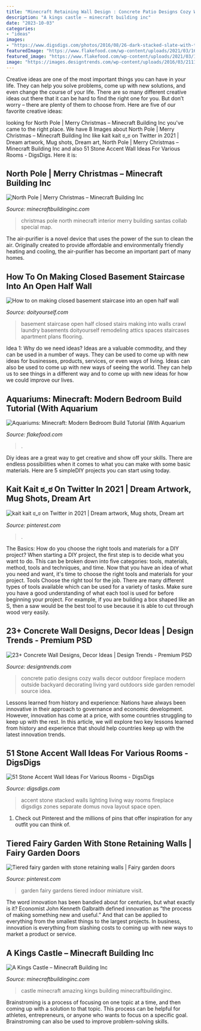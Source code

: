 ```yaml
---
title: "Minecraft Retaining Wall Design : Concrete Patio Designs Cozy Walls Decor Outdoor Fireplace Modern Outside Backyard Decorating Living Yard Outdoors Side Garden Remodel Source Idea"
description: "A kings castle – minecraft building inc"
date: "2023-10-03"
categories:
- "ideas"
images:
- "https://www.digsdigs.com/photos/2016/08/26-dark-stacked-slate-with-the-inset-fireplace-and-well-placed-accent-lighting.jpg"
featuredImage: "https://www.flakefood.com/wp-content/uploads/2021/03/1616917204_maxresdefault.jpg"
featured_image: "https://www.flakefood.com/wp-content/uploads/2021/03/1616917204_maxresdefault.jpg"
image: "https://images.designtrends.com/wp-content/uploads/2016/03/21110335/Cozy-Patio-Concrete-Wall.jpeg"
---
```



Creative ideas are one of the most important things you can have in your life. They can help you solve problems, come up with new solutions, and even change the course of your life. There are so many different creative ideas out there that it can be hard to find the right one for you. But don’t worry – there are plenty of them to choose from. Here are five of our favorite creative ideas: 

	

		
looking for North Pole | Merry Christmas – Minecraft Building Inc you've came to the right place. We have 8 Images about North Pole | Merry Christmas – Minecraft Building Inc like kait kait ಠ_ಠ on Twitter in 2021 | Dream artwork, Mug shots, Dream art, North Pole | Merry Christmas – Minecraft Building Inc and also 51 Stone Accent Wall Ideas For Various Rooms - DigsDigs. Here it is:
		
    
## North Pole | Merry Christmas – Minecraft Building Inc

<img loading=lazy src="https://minecraftbuildinginc.com/wp-content/uploads/2013/12/North-Pole-Christmas-Minecraft-building-ideas-4.jpg" onerror="this.onerror=null;this.src='https://tse3.mm.bing.net/th?id=OIP.sKQK7uFpHsxyBeKtRJx7sgHaEo&amp;pid=15.1';" alt="North Pole | Merry Christmas – Minecraft Building Inc">

_Source: minecraftbuildinginc.com_

>christmas pole north minecraft interior merry building santas collab special map. 

	

The air-purifier is a novel device that uses the power of the sun to clean the air. Originally created to provide affordable and environmentally friendly heating and cooling, the air-purifier has become an important part of many homes.

    
## How To On Making Closed Basement Staircase Into An Open Half Wall

<img loading=lazy src="https://www.doityourself.com/forum/attachments/basements-attics-crawl-spaces/61073d1451942474-how-making-closed-basement-staircase-into-open-half-wall-basement-staircase-6.jpg" onerror="this.onerror=null;this.src='https://tse4.mm.bing.net/th?id=OIP.zcqFwDb9CitHcaP3SPzPnAHaJ4&amp;pid=15.1';" alt="How to on making closed basement staircase into an open half wall">

_Source: doityourself.com_

>basement staircase open half closed stairs making into walls crawl laundry basements doityourself remodeling attics spaces staircases apartment plans flooring. 

	

Idea 1: Why do we need ideas?
Ideas are a valuable commodity, and they can be used in a number of ways. They can be used to come up with new ideas for businesses, products, services, or even ways of living. Ideas can also be used to come up with new ways of seeing the world. They can help us to see things in a different way and to come up with new ideas for how we could improve our lives.

    
## Aquariums: Minecraft: Modern Bedroom Build Tutorial (With Aquarium

<img loading=lazy src="https://www.flakefood.com/wp-content/uploads/2021/03/1616917204_maxresdefault.jpg" onerror="this.onerror=null;this.src='https://tse2.mm.bing.net/th?id=OIP.PO49AYECqQrTYJUfZUY1SQHaEK&amp;pid=15.1';" alt="Aquariums: Minecraft: Modern Bedroom Build Tutorial (With Aquarium">

_Source: flakefood.com_

>. 

	

Diy ideas are a great way to get creative and show off your skills. There are endless possibilities when it comes to what you can make with some basic materials. Here are 5 simpleDIY projects you can start using today.

    
## Kait Kait ಠ_ಠ On Twitter In 2021 | Dream Artwork, Mug Shots, Dream Art

<img loading=lazy src="https://i.pinimg.com/736x/b3/e6/fb/b3e6fbfc838f6ef7dafc0b0794ba455f.jpg" onerror="this.onerror=null;this.src='https://tse4.mm.bing.net/th?id=OIP.nr6VvNAhTUphL1cVccQJnQHaJv&amp;pid=15.1';" alt="kait kait ಠ_ಠ on Twitter in 2021 | Dream artwork, Mug shots, Dream art">

_Source: pinterest.com_

>. 

	

The Basics: How do you choose the right tools and materials for a DIY project?
When starting a DIY project, the first step is to decide what you want to do. This can be broken down into five categories: tools, materials, method, tools and techniques, and time. Now that you have an idea of what you need and want, it's time to choose the right tools and materials for your project.
Tools
Choose the right tool for the job. There are many different types of tools available which can be used for a variety of tasks. Make sure you have a good understanding of what each tool is used for before beginning your project. For example, if you are building a box shaped like an S, then a saw would be the best tool to use because it is able to cut through wood very easily.

    
## 23+ Concrete Wall Designs, Decor Ideas | Design Trends - Premium PSD

<img loading=lazy src="https://images.designtrends.com/wp-content/uploads/2016/03/21110335/Cozy-Patio-Concrete-Wall.jpeg" onerror="this.onerror=null;this.src='https://tse1.mm.bing.net/th?id=OIP.A515RlTHqqZHNI_WF7hOCwHaLG&amp;pid=15.1';" alt="23+ Concrete Wall Designs, Decor Ideas | Design Trends - Premium PSD">

_Source: designtrends.com_

>concrete patio designs cozy walls decor outdoor fireplace modern outside backyard decorating living yard outdoors side garden remodel source idea. 

	

Lessons learned from history and experience:
Nations have always been innovative in their approach to governance and economic development. However, innovation has come at a price, with some countries struggling to keep up with the rest. In this article, we will explore two key lessons learned from history and experience that should help countries keep up with the latest innovation trends.

    
## 51 Stone Accent Wall Ideas For Various Rooms - DigsDigs

<img loading=lazy src="https://www.digsdigs.com/photos/2016/08/26-dark-stacked-slate-with-the-inset-fireplace-and-well-placed-accent-lighting.jpg" onerror="this.onerror=null;this.src='https://tse2.mm.bing.net/th?id=OIP.VELEYkHrYX2mPRJtDTFCYQHaJ4&amp;pid=15.1';" alt="51 Stone Accent Wall Ideas For Various Rooms - DigsDigs">

_Source: digsdigs.com_

>accent stone stacked walls lighting living way rooms fireplace digsdigs zones separate domus nova layout space open. 

	

1) Check out Pinterest and the millions of pins that offer inspiration for any outfit you can think of.

    
## Tiered Fairy Garden With Stone Retaining Walls | Fairy Garden Doors

<img loading=lazy src="https://i.pinimg.com/736x/1b/e8/fc/1be8fc2007faec9e94500f8ddd854f90.jpg" onerror="this.onerror=null;this.src='https://tse3.mm.bing.net/th?id=OIP.ECvaFRvkPyYDN7EDDX3mogHaHA&amp;pid=15.1';" alt="Tiered fairy garden with stone retaining walls | Fairy garden doors">

_Source: pinterest.com_

>garden fairy gardens tiered indoor miniature visit. 

	

The word innovation has been bandied about for centuries, but what exactly is it? Economist John Kenneth Galbraith defined innovation as “the process of making something new and useful.” And that can be applied to everything from the smallest things to the largest projects. In business, innovation is everything from slashing costs to coming up with new ways to market a product or service.

    
## A Kings Castle – Minecraft Building Inc

<img loading=lazy src="http://minecraftbuildinginc.com/wp-content/uploads/2013/05/amazing-castle-minecraft-8.jpg" onerror="this.onerror=null;this.src='https://tse2.mm.bing.net/th?id=OIP.BiF9NpBM6j3J1F7iglpwLgHaEW&amp;pid=15.1';" alt="A Kings Castle – Minecraft Building Inc">

_Source: minecraftbuildinginc.com_

>castle minecraft amazing kings building minecraftbuildinginc. 

	

Brainstroming is a process of focusing on one topic at a time, and then coming up with a solution to that topic. This process can be helpful for athletes, entrepreneurs, or anyone who wants to focus on a specific goal. Brainstroming can also be used to improve problem-solving skills.


